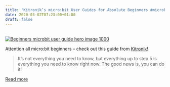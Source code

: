 ```yaml
---
title: 'Kitronik’s micro:bit User Guides for Absolute Beginners #microbitmonday'
date: 2020-03-02T07:23:00+01:00
draft: false
---
```


[  
![Beginners microbit user guide hero image 1000](https://cdn-blog.adafruit.com/uploads/2020/02/beginners-microbit-user-guide-hero-image-1000.jpg "beginners-microbit-user-guide-hero-image-1000.jpg")](https://www.kitronik.co.uk/blog/beginners-microbit-user-guide/)

Attention all micro:bit beginners – check out this guide from [Kitronik](https://www.kitronik.co.uk/blog/beginners-microbit-user-guide/)!

> It’s not everything you need to know, but everything up to step 5 is everything you need to know right now. The good news is, you can do it!

[Read more](https://www.kitronik.co.uk/blog/beginners-microbit-user-guide/)